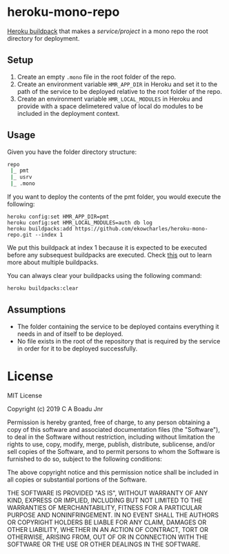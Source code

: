 # heroku-mono-repo

[Heroku buildpack](https://devcenter.heroku.com/articles/buildpack-api) that makes a _service/project_ in a mono repo the root directory for deployment.

## Setup

1. Create an empty `.mono` file in the root folder of the repo.
2. Create an environment variable `HMR_APP_DIR` in Heroku and set it to the path of the service to be deployed relative to the root folder of the repo.
2. Create an environment variable `HMR_LOCAL_MODULES` in Heroku and provide with a space delimetered value of local do modules to be included in the deployment context.

## Usage

Given you have the folder directory structure:

```sh
repo
 |_ pmt
 |_ usrv
 |_ .mono
```

If you want to deploy the contents of the pmt folder, you would execute the following:

```
heroku config:set HMR_APP_DIR=pmt
heroku config:set HMR_LOCAL_MODULES=auth db log
heroku buildpacks:add https://github.com/ekowcharles/heroku-mono-repo.git --index 1
```

We put this buildpack at index 1 because it is expected to be executed before any subsequest buildpacks are executed. Check [this](https://devcenter.heroku.com/articles/using-multiple-buildpacks-for-an-app) out to learn more about multiple buildpacks.

You can always clear your buildpacks using the following command:

```sh
heroku buildpacks:clear
```

## Assumptions

- The folder containing the service to be deployed contains everything it needs in and of itself to be deployed.
- No file exists in the root of the repository that is required by the service in order for it to be deployed successfully.

# License

MIT License

Copyright (c) 2019 C A Boadu Jnr

Permission is hereby granted, free of charge, to any person obtaining a copy of this software and associated documentation files (the "Software"), to deal in the Software without restriction, including without limitation the rights to use, copy, modify, merge, publish, distribute, sublicense, and/or sell copies of the Software, and to permit persons to whom the Software is furnished to do so, subject to the following conditions:

The above copyright notice and this permission notice shall be included in all copies or substantial portions of the Software.

THE SOFTWARE IS PROVIDED "AS IS", WITHOUT WARRANTY OF ANY KIND, EXPRESS OR IMPLIED, INCLUDING BUT NOT LIMITED TO THE WARRANTIES OF MERCHANTABILITY, FITNESS FOR A PARTICULAR PURPOSE AND NONINFRINGEMENT. IN NO EVENT SHALL THE AUTHORS OR COPYRIGHT HOLDERS BE LIABLE FOR ANY CLAIM, DAMAGES OR OTHER LIABILITY, WHETHER IN AN ACTION OF CONTRACT, TORT OR OTHERWISE, ARISING FROM, OUT OF OR IN CONNECTION WITH THE SOFTWARE OR THE USE OR OTHER DEALINGS IN THE SOFTWARE.

